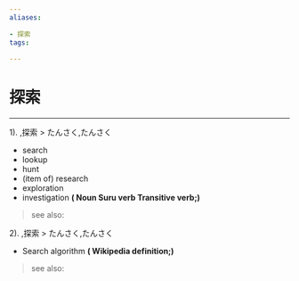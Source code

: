 ```yaml
---
aliases:
    
- 探索
tags:
    
---
```


# 探索
---
1).
,探索 > たんさく,たんさく

- search
- lookup
- hunt
- (item of) research
- exploration
- investigation
**( Noun Suru verb Transitive verb;)**
> see also: 
            
2).
,探索 > たんさく,たんさく

- Search algorithm
**( Wikipedia definition;)**
> see also: 
            